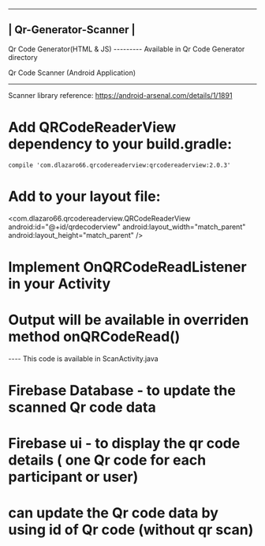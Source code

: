  -----------------------
| Qr-Generator-Scanner  |                                                                        
 -----------------------               
 
 
 Qr Code Generator(HTML & JS) --------- Available in Qr Code Generator directory
 
 Qr Code Scanner (Android Application)
 _____________________________________
 
 Scanner library reference:  https://android-arsenal.com/details/1/1891
 
 # Add QRCodeReaderView dependency to your build.gradle:
 
    compile 'com.dlazaro66.qrcodereaderview:qrcodereaderview:2.0.3'
 
 # Add to your layout file:
 
 <com.dlazaro66.qrcodereaderview.QRCodeReaderView
        android:id="@+id/qrdecoderview"
        android:layout_width="match_parent"
        android:layout_height="match_parent" />
               
# Implement OnQRCodeReadListener in your Activity       

# Output will be available in overriden method onQRCodeRead()

----   This code is available in ScanActivity.java

# Firebase Database - to update the scanned Qr code data
# Firebase ui  - to display the qr code details  ( one Qr code for each participant or user)
# can update the Qr code data by using id of Qr code (without qr scan)
